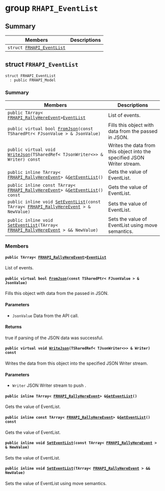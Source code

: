 # group `RHAPI_EventList` <a id="group__RHAPI__EventList"></a>

## Summary

 Members                        | Descriptions                                
--------------------------------|---------------------------------------------
`struct `[`FRHAPI_EventList`](#structFRHAPI__EventList) | 

## struct `FRHAPI_EventList` <a id="structFRHAPI__EventList"></a>

```
struct FRHAPI_EventList
  : public FRHAPI_Model
```

### Summary

 Members                        | Descriptions                                
--------------------------------|---------------------------------------------
`public TArray< `[`FRHAPI_RallyHereEvent`](RHAPI_RallyHereEvent.md#structFRHAPI__RallyHereEvent)` > `[`EventList`](#structFRHAPI__EventList_1ab40741de69839cb60db398e340ec2da7) | List of events.
`public virtual bool `[`FromJson`](#structFRHAPI__EventList_1aca32196f1f1da902986dca067702a819)`(const TSharedPtr< FJsonValue > & JsonValue)` | Fills this object with data from the passed in JSON.
`public virtual void `[`WriteJson`](#structFRHAPI__EventList_1a269710a2f39a312806ad93b89ded253d)`(TSharedRef< TJsonWriter<>> & Writer) const` | Writes the data from this object into the specified JSON Writer stream.
`public inline TArray< `[`FRHAPI_RallyHereEvent`](RHAPI_RallyHereEvent.md#structFRHAPI__RallyHereEvent)` > & `[`GetEventList`](#structFRHAPI__EventList_1aee65131c89751011cb94fb7d13e025fb)`()` | Gets the value of EventList.
`public inline const TArray< `[`FRHAPI_RallyHereEvent`](RHAPI_RallyHereEvent.md#structFRHAPI__RallyHereEvent)` > & `[`GetEventList`](#structFRHAPI__EventList_1a93799dde50ffba542b135d905641c5ae)`() const` | Gets the value of EventList.
`public inline void `[`SetEventList`](#structFRHAPI__EventList_1a37bfeb079a01b6d73b07a1c4bd583950)`(const TArray< `[`FRHAPI_RallyHereEvent`](RHAPI_RallyHereEvent.md#structFRHAPI__RallyHereEvent)` > & NewValue)` | Sets the value of EventList.
`public inline void `[`SetEventList`](#structFRHAPI__EventList_1a02efe36021b9fad2d7e9a1a9339c4a8d)`(TArray< `[`FRHAPI_RallyHereEvent`](RHAPI_RallyHereEvent.md#structFRHAPI__RallyHereEvent)` > && NewValue)` | Sets the value of EventList using move semantics.

### Members

#### `public TArray< `[`FRHAPI_RallyHereEvent`](RHAPI_RallyHereEvent.md#structFRHAPI__RallyHereEvent)` > `[`EventList`](#structFRHAPI__EventList_1ab40741de69839cb60db398e340ec2da7) <a id="structFRHAPI__EventList_1ab40741de69839cb60db398e340ec2da7"></a>

List of events.

#### `public virtual bool `[`FromJson`](#structFRHAPI__EventList_1aca32196f1f1da902986dca067702a819)`(const TSharedPtr< FJsonValue > & JsonValue)` <a id="structFRHAPI__EventList_1aca32196f1f1da902986dca067702a819"></a>

Fills this object with data from the passed in JSON.

#### Parameters
* `JsonValue` Data from the API call.

#### Returns
true if parsing of the JSON data was successful.

#### `public virtual void `[`WriteJson`](#structFRHAPI__EventList_1a269710a2f39a312806ad93b89ded253d)`(TSharedRef< TJsonWriter<>> & Writer) const` <a id="structFRHAPI__EventList_1a269710a2f39a312806ad93b89ded253d"></a>

Writes the data from this object into the specified JSON Writer stream.

#### Parameters
* `Writer` JSON Writer stream to push .

#### `public inline TArray< `[`FRHAPI_RallyHereEvent`](RHAPI_RallyHereEvent.md#structFRHAPI__RallyHereEvent)` > & `[`GetEventList`](#structFRHAPI__EventList_1aee65131c89751011cb94fb7d13e025fb)`()` <a id="structFRHAPI__EventList_1aee65131c89751011cb94fb7d13e025fb"></a>

Gets the value of EventList.

#### `public inline const TArray< `[`FRHAPI_RallyHereEvent`](RHAPI_RallyHereEvent.md#structFRHAPI__RallyHereEvent)` > & `[`GetEventList`](#structFRHAPI__EventList_1a93799dde50ffba542b135d905641c5ae)`() const` <a id="structFRHAPI__EventList_1a93799dde50ffba542b135d905641c5ae"></a>

Gets the value of EventList.

#### `public inline void `[`SetEventList`](#structFRHAPI__EventList_1a37bfeb079a01b6d73b07a1c4bd583950)`(const TArray< `[`FRHAPI_RallyHereEvent`](RHAPI_RallyHereEvent.md#structFRHAPI__RallyHereEvent)` > & NewValue)` <a id="structFRHAPI__EventList_1a37bfeb079a01b6d73b07a1c4bd583950"></a>

Sets the value of EventList.

#### `public inline void `[`SetEventList`](#structFRHAPI__EventList_1a02efe36021b9fad2d7e9a1a9339c4a8d)`(TArray< `[`FRHAPI_RallyHereEvent`](RHAPI_RallyHereEvent.md#structFRHAPI__RallyHereEvent)` > && NewValue)` <a id="structFRHAPI__EventList_1a02efe36021b9fad2d7e9a1a9339c4a8d"></a>

Sets the value of EventList using move semantics.

